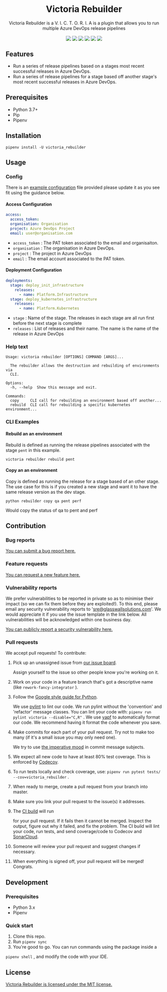 <div align="center" style="text-align:center">

# Victoria Rebuilder

Victoria Rebuilder is a V. I. C. T. O. R. I. A is a plugin that allows you to run multiple Azure DevOps release pipelines 

<img align="center" src="https://sonarcloud.io/api/project_badges/measure?project=victoria_rebuilder&metric=alert_status">
<img align="center" src="https://sonarcloud.io/api/project_badges/measure?project=victoria_rebuilder&metric=sqale_rating">
<img align="center" src="https://sonarcloud.io/api/project_badges/measure?project=victoria_rebuilder&metric=reliability_rating">
<img align="center" src="https://codecov.io/gh/glasswall-sre/victoria_rebuilder/branch/master/graph/badge.svg">
<img align="center" src="https://img.shields.io/github/license/glasswall-sre/victoria_rebuilder">
<img align="center" src="https://img.shields.io/github/workflow/status/glasswall-sre/victoria_rebuilder/CI">

</div>

## Features

* Run a series of release pipelines based on a stages most recent successful releases in Azure DevOps.
* Run a series of release pipelines for a stage based off another stage's most recent successful releases in Azure DevOps.

## Prerequisites

* Python 3.7+
* Pip
* Pipenv

## Installation

``` terminal
pipenv install -U victoria_rebuilder
```

## Usage

### Config

There is an [example configuration](https://github.com/glasswall-sre/victoria_rebuilder/blob/master/example_config.yaml) file provided please update it as you see fit using the guidance below.

#### Access Configuration

``` yaml
access:
  access_token:
  organisation: Organisation
  project: Azure DevOps Project
  email: user@organisation.com
```

* `access_token` : The PAT token associated to the email and organisaiton.
* `organisation` : The organisation in Azure DevOps.
* `project` : The project in Azure DevOps
* `email` : The email account associated to the PAT token.

#### Deployment Configuration

```yaml
deployments:
  stage: deploy_init_infrastructure
    releases:
      - name: Platform.Infrastructure
  stage: deploy_kubernetes_infrastructure
    releases:
      - name: Platform.Kubernetes
```

* `stage` : Name of the stage. The releases in each stage are all run first before the next stage is complete
* `releases` : List of releases and their name. The name is the name of the release in Azure DevOps

### Help text

```terminal
Usage: victoria rebuilder [OPTIONS] COMMAND [ARGS]...

  The rebuilder allows the destruction and rebuilding of environments via
  CLI.

Options:
  -h, --help  Show this message and exit.

Commands:
  copy     CLI call for rebuilding an environment based off another...
  rebuild  CLI call for rebuilding a specific kubernetes environment...

```

### CLI Examples

#### Rebuild an an environment

Rebuild is defined as running the release pipelines associated with the stage `pent` in this example.

```terminal
victoria rebuilder rebuild pent
```

#### Copy an an environment

Copy is defined as running the release for a stage based of an other stage. The use case for this is if you created a new stage and want it to have the same release version as the dev stage.

```terminal
python rebuilder copy qa pent perf
```

Would copy the status of qa to pent and perf

## Contribution

### Bug reports

[You can submit a bug report here.](https://github.com/glasswall-sre/victoria_rebuilder/issues/new?assignees=&labels=bug&template=bug_report.md&title=%5BBUG%5D+%7BDescription+of+issue%7D)

### Feature requests

[You can request a new feature here.](https://github.com/glasswall-sre/victoria_rebuilder/issues/new?assignees=&labels=enhancement&template=feature_request.md&title=%5BREQUEST%5D)

### Vulnerability reports

We prefer vulnerabilities to be reported in private so as to minimise their
impact (so we can fix them before they are exploited!). To this end, please
email any security vulnerability reports to '[sre@glasswallsolutions.com](mailto://sre@glasswallsolutions.com)'.
We would appreciate it if you use the issue template in the link below.
All vulnerabilities will be acknowledged within one business day.

[You can publicly report a security vulnerability here.](https://github.com/glasswall-sre/victoria_rebuilder/issues/new?assignees=&labels=Incident%2C+bug&template=vulnerability-report.md&title=%5BVULNERABILITY%5D)

### Pull requests

We accept pull requests! To contribute: 

1. Pick up an unassigned issue from [our issue board](https://github.com/glasswall-sre/victoria_rebuilder/issues).

   Assign yourself to the issue so other people know you're working on it.

2. Work on your code in a feature branch that's got a descriptive name (like `rework-fancy-integrator` ).
3. Follow the [Google style guide for Python](http://google.github.io/styleguide/pyguide.html).

   We use [pylint](https://pypi.org/project/pylint/) to lint our code.
   We run pylint without the 'convention' and 'refactor' message classes.
   You can lint your code with: `pipenv run pylint victoria --disable="C,R"` .
   We use [yapf](https://github.com/google/yapf) to automatically format our code. We recommend having it
   format the code whenever you save.

4. Make commits for each part of your pull request. Try not to make too many (if it's a small issue you may only need one).

   We try to use [the imperative mood](https://chris.beams.io/posts/git-commit/#imperative)
   in commit message subjects.

5. We expect all new code to have at least 80% test coverage. This is enforced by [Codecov](https://codecov.io/gh/glasswall-sre/victoria_rebuilder).
06. To run tests locally and check coverage, use: `pipenv run pytest tests/ --cov=victoria_rebuilder` .
07. When ready to merge, create a pull request from your branch into master.
8. Make sure you link your pull request to the issue(s) it addresses.
9. The [CI build](https://github.com/glasswall-sre/victoria_rebuilder/actions?query=workflow%3ACI) will run 

   for your pull request. If it fails then it cannot be merged. Inspect the output, figure
   out why it failed, and fix the problem.
   The CI build will lint your code, run tests, and send coverage/code to Codecov
   and [SonarCloud](https://sonarcloud.io/dashboard?id=victoria_rebuilder). 

11. Someone will review your pull request and suggest changes if necessary.
12. When everything is signed off, your pull request will be merged! Congrats.

## Development

### Prerequisites

* Python 3.x
* Pipenv

### Quick start

01. Clone this repo.
02. Run `pipenv sync`
03. You're good to go. You can run commands using the package inside a

`pipenv shell` , and modify the code with your IDE.

## License 

[Victoria Rebuilder is licensed under the MIT license.](https://github.com/glasswall-sre/victoria_rebuilder/blob/master/LICENSE)
